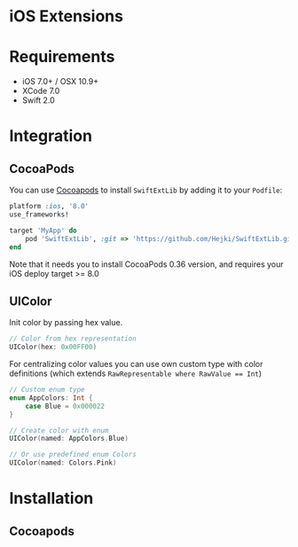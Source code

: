 # iOS Extensions

# Requirements

* iOS 7.0+ / OSX 10.9+
* XCode 7.0
* Swift 2.0

# Integration

## CocoaPods

You can use [Cocoapods](https://cocoapods.org) to install `SwiftExtLib` by adding it to your `Podfile`:
```ruby
platform :ios, '8.0'
use_frameworks!

target 'MyApp' do
    pod 'SwiftExtLib', :git => 'https://github.com/Hejki/SwiftExtLib.git'
end
```
Note that it needs you to install CocoaPods 0.36 version, and requires your iOS deploy target >= 8.0

## UIColor

Init color by passing hex value.

``` swift
// Color from hex representation
UIColor(hex: 0x00FF00)
```

For centralizing color values you can use own custom type with color definitions (which extends `RawRepresentable where RawValue == Int`)

``` swift
// Custom enum type
enum AppColors: Int {
    case Blue = 0x000022
}

// Create color with enum
UIColor(named: AppColors.Blue)

// Or use predefined enum Colors
UIColor(named: Colors.Pink)
```

# Installation

## Cocoapods